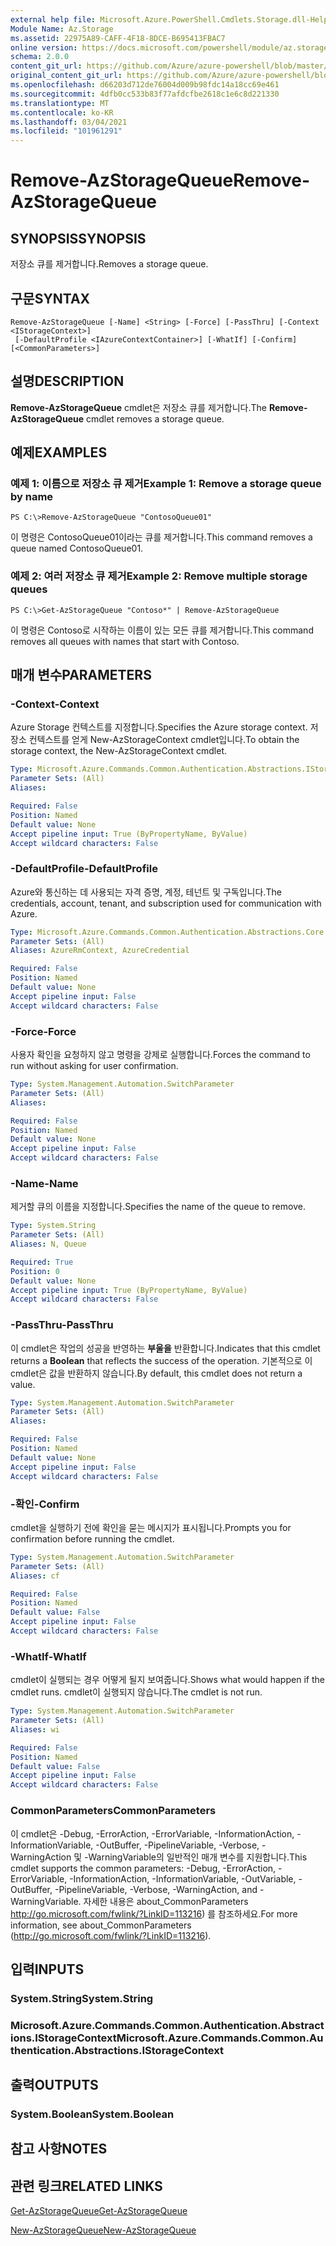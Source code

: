 ```yaml
---
external help file: Microsoft.Azure.PowerShell.Cmdlets.Storage.dll-Help.xml
Module Name: Az.Storage
ms.assetid: 22975A89-CAFF-4F18-8DCE-B695413FBAC7
online version: https://docs.microsoft.com/powershell/module/az.storage/remove-azstoragequeue
schema: 2.0.0
content_git_url: https://github.com/Azure/azure-powershell/blob/master/src/Storage/Storage.Management/help/Remove-AzStorageQueue.md
original_content_git_url: https://github.com/Azure/azure-powershell/blob/master/src/Storage/Storage.Management/help/Remove-AzStorageQueue.md
ms.openlocfilehash: d66203d712de76004d009b98fdc14a18cc69e461
ms.sourcegitcommit: 4dfb0cc533b83f77afdcfbe2618c1e6c8d221330
ms.translationtype: MT
ms.contentlocale: ko-KR
ms.lasthandoff: 03/04/2021
ms.locfileid: "101961291"
---
```

# <span data-ttu-id="a8e38-101">Remove-AzStorageQueue</span><span class="sxs-lookup"><span data-stu-id="a8e38-101">Remove-AzStorageQueue</span></span>

## <span data-ttu-id="a8e38-102">SYNOPSIS</span><span class="sxs-lookup"><span data-stu-id="a8e38-102">SYNOPSIS</span></span>
<span data-ttu-id="a8e38-103">저장소 큐를 제거합니다.</span><span class="sxs-lookup"><span data-stu-id="a8e38-103">Removes a storage queue.</span></span>

## <span data-ttu-id="a8e38-104">구문</span><span class="sxs-lookup"><span data-stu-id="a8e38-104">SYNTAX</span></span>

```
Remove-AzStorageQueue [-Name] <String> [-Force] [-PassThru] [-Context <IStorageContext>]
 [-DefaultProfile <IAzureContextContainer>] [-WhatIf] [-Confirm] [<CommonParameters>]
```

## <span data-ttu-id="a8e38-105">설명</span><span class="sxs-lookup"><span data-stu-id="a8e38-105">DESCRIPTION</span></span>
<span data-ttu-id="a8e38-106">**Remove-AzStorageQueue** cmdlet은 저장소 큐를 제거합니다.</span><span class="sxs-lookup"><span data-stu-id="a8e38-106">The **Remove-AzStorageQueue** cmdlet removes a storage queue.</span></span>

## <span data-ttu-id="a8e38-107">예제</span><span class="sxs-lookup"><span data-stu-id="a8e38-107">EXAMPLES</span></span>

### <span data-ttu-id="a8e38-108">예제 1: 이름으로 저장소 큐 제거</span><span class="sxs-lookup"><span data-stu-id="a8e38-108">Example 1: Remove a storage queue by name</span></span>
```
PS C:\>Remove-AzStorageQueue "ContosoQueue01"
```

<span data-ttu-id="a8e38-109">이 명령은 ContosoQueue01이라는 큐를 제거합니다.</span><span class="sxs-lookup"><span data-stu-id="a8e38-109">This command removes a queue named ContosoQueue01.</span></span>

### <span data-ttu-id="a8e38-110">예제 2: 여러 저장소 큐 제거</span><span class="sxs-lookup"><span data-stu-id="a8e38-110">Example 2: Remove multiple storage queues</span></span>
```
PS C:\>Get-AzStorageQueue "Contoso*" | Remove-AzStorageQueue
```

<span data-ttu-id="a8e38-111">이 명령은 Contoso로 시작하는 이름이 있는 모든 큐를 제거합니다.</span><span class="sxs-lookup"><span data-stu-id="a8e38-111">This command removes all queues with names that start with Contoso.</span></span>

## <span data-ttu-id="a8e38-112">매개 변수</span><span class="sxs-lookup"><span data-stu-id="a8e38-112">PARAMETERS</span></span>

### <span data-ttu-id="a8e38-113">-Context</span><span class="sxs-lookup"><span data-stu-id="a8e38-113">-Context</span></span>
<span data-ttu-id="a8e38-114">Azure Storage 컨텍스트를 지정합니다.</span><span class="sxs-lookup"><span data-stu-id="a8e38-114">Specifies the Azure storage context.</span></span>
<span data-ttu-id="a8e38-115">저장소 컨텍스트를 얻게 New-AzStorageContext cmdlet입니다.</span><span class="sxs-lookup"><span data-stu-id="a8e38-115">To obtain the storage context, the New-AzStorageContext cmdlet.</span></span>

```yaml
Type: Microsoft.Azure.Commands.Common.Authentication.Abstractions.IStorageContext
Parameter Sets: (All)
Aliases:

Required: False
Position: Named
Default value: None
Accept pipeline input: True (ByPropertyName, ByValue)
Accept wildcard characters: False
```

### <span data-ttu-id="a8e38-116">-DefaultProfile</span><span class="sxs-lookup"><span data-stu-id="a8e38-116">-DefaultProfile</span></span>
<span data-ttu-id="a8e38-117">Azure와 통신하는 데 사용되는 자격 증명, 계정, 테넌트 및 구독입니다.</span><span class="sxs-lookup"><span data-stu-id="a8e38-117">The credentials, account, tenant, and subscription used for communication with Azure.</span></span>

```yaml
Type: Microsoft.Azure.Commands.Common.Authentication.Abstractions.Core.IAzureContextContainer
Parameter Sets: (All)
Aliases: AzureRmContext, AzureCredential

Required: False
Position: Named
Default value: None
Accept pipeline input: False
Accept wildcard characters: False
```

### <span data-ttu-id="a8e38-118">-Force</span><span class="sxs-lookup"><span data-stu-id="a8e38-118">-Force</span></span>
<span data-ttu-id="a8e38-119">사용자 확인을 요청하지 않고 명령을 강제로 실행합니다.</span><span class="sxs-lookup"><span data-stu-id="a8e38-119">Forces the command to run without asking for user confirmation.</span></span>

```yaml
Type: System.Management.Automation.SwitchParameter
Parameter Sets: (All)
Aliases:

Required: False
Position: Named
Default value: None
Accept pipeline input: False
Accept wildcard characters: False
```

### <span data-ttu-id="a8e38-120">-Name</span><span class="sxs-lookup"><span data-stu-id="a8e38-120">-Name</span></span>
<span data-ttu-id="a8e38-121">제거할 큐의 이름을 지정합니다.</span><span class="sxs-lookup"><span data-stu-id="a8e38-121">Specifies the name of the queue to remove.</span></span>

```yaml
Type: System.String
Parameter Sets: (All)
Aliases: N, Queue

Required: True
Position: 0
Default value: None
Accept pipeline input: True (ByPropertyName, ByValue)
Accept wildcard characters: False
```

### <span data-ttu-id="a8e38-122">-PassThru</span><span class="sxs-lookup"><span data-stu-id="a8e38-122">-PassThru</span></span>
<span data-ttu-id="a8e38-123">이 cmdlet은 작업의 성공을 반영하는 **부울을** 반환합니다.</span><span class="sxs-lookup"><span data-stu-id="a8e38-123">Indicates that this cmdlet returns a **Boolean** that reflects the success of the operation.</span></span>
<span data-ttu-id="a8e38-124">기본적으로 이 cmdlet은 값을 반환하지 않습니다.</span><span class="sxs-lookup"><span data-stu-id="a8e38-124">By default, this cmdlet does not return a value.</span></span>

```yaml
Type: System.Management.Automation.SwitchParameter
Parameter Sets: (All)
Aliases:

Required: False
Position: Named
Default value: None
Accept pipeline input: False
Accept wildcard characters: False
```

### <span data-ttu-id="a8e38-125">-확인</span><span class="sxs-lookup"><span data-stu-id="a8e38-125">-Confirm</span></span>
<span data-ttu-id="a8e38-126">cmdlet을 실행하기 전에 확인을 묻는 메시지가 표시됩니다.</span><span class="sxs-lookup"><span data-stu-id="a8e38-126">Prompts you for confirmation before running the cmdlet.</span></span>

```yaml
Type: System.Management.Automation.SwitchParameter
Parameter Sets: (All)
Aliases: cf

Required: False
Position: Named
Default value: False
Accept pipeline input: False
Accept wildcard characters: False
```

### <span data-ttu-id="a8e38-127">-WhatIf</span><span class="sxs-lookup"><span data-stu-id="a8e38-127">-WhatIf</span></span>
<span data-ttu-id="a8e38-128">cmdlet이 실행되는 경우 어떻게 될지 보여줍니다.</span><span class="sxs-lookup"><span data-stu-id="a8e38-128">Shows what would happen if the cmdlet runs.</span></span>
<span data-ttu-id="a8e38-129">cmdlet이 실행되지 않습니다.</span><span class="sxs-lookup"><span data-stu-id="a8e38-129">The cmdlet is not run.</span></span>

```yaml
Type: System.Management.Automation.SwitchParameter
Parameter Sets: (All)
Aliases: wi

Required: False
Position: Named
Default value: False
Accept pipeline input: False
Accept wildcard characters: False
```

### <span data-ttu-id="a8e38-130">CommonParameters</span><span class="sxs-lookup"><span data-stu-id="a8e38-130">CommonParameters</span></span>
<span data-ttu-id="a8e38-131">이 cmdlet은 -Debug, -ErrorAction, -ErrorVariable, -InformationAction, -InformationVariable, -OutBuffer, -PipelineVariable, -Verbose, -WarningAction 및 -WarningVariable의 일반적인 매개 변수를 지원합니다.</span><span class="sxs-lookup"><span data-stu-id="a8e38-131">This cmdlet supports the common parameters: -Debug, -ErrorAction, -ErrorVariable, -InformationAction, -InformationVariable, -OutVariable, -OutBuffer, -PipelineVariable, -Verbose, -WarningAction, and -WarningVariable.</span></span> <span data-ttu-id="a8e38-132">자세한 내용은 about_CommonParameters http://go.microsoft.com/fwlink/?LinkID=113216) 를 참조하세요.</span><span class="sxs-lookup"><span data-stu-id="a8e38-132">For more information, see about_CommonParameters (http://go.microsoft.com/fwlink/?LinkID=113216).</span></span>

## <span data-ttu-id="a8e38-133">입력</span><span class="sxs-lookup"><span data-stu-id="a8e38-133">INPUTS</span></span>

### <span data-ttu-id="a8e38-134">System.String</span><span class="sxs-lookup"><span data-stu-id="a8e38-134">System.String</span></span>

### <span data-ttu-id="a8e38-135">Microsoft.Azure.Commands.Common.Authentication.Abstractions.IStorageContext</span><span class="sxs-lookup"><span data-stu-id="a8e38-135">Microsoft.Azure.Commands.Common.Authentication.Abstractions.IStorageContext</span></span>

## <span data-ttu-id="a8e38-136">출력</span><span class="sxs-lookup"><span data-stu-id="a8e38-136">OUTPUTS</span></span>

### <span data-ttu-id="a8e38-137">System.Boolean</span><span class="sxs-lookup"><span data-stu-id="a8e38-137">System.Boolean</span></span>

## <span data-ttu-id="a8e38-138">참고 사항</span><span class="sxs-lookup"><span data-stu-id="a8e38-138">NOTES</span></span>

## <span data-ttu-id="a8e38-139">관련 링크</span><span class="sxs-lookup"><span data-stu-id="a8e38-139">RELATED LINKS</span></span>

[<span data-ttu-id="a8e38-140">Get-AzStorageQueue</span><span class="sxs-lookup"><span data-stu-id="a8e38-140">Get-AzStorageQueue</span></span>](./Get-AzStorageQueue.md)

[<span data-ttu-id="a8e38-141">New-AzStorageQueue</span><span class="sxs-lookup"><span data-stu-id="a8e38-141">New-AzStorageQueue</span></span>](./New-AzStorageQueue.md)
